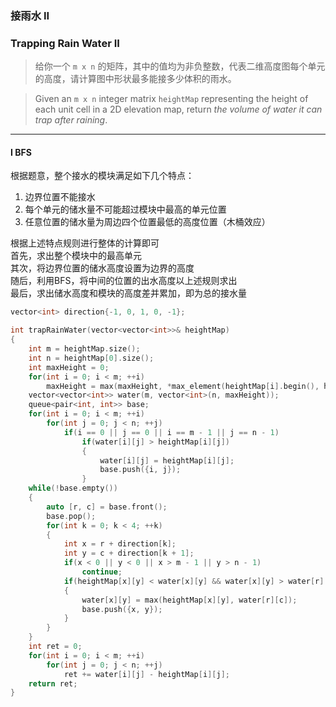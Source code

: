 ### 接雨水 II
### Trapping Rain Water II

> 给你一个 `m x n` 的矩阵，其中的值均为非负整数，代表二维高度图每个单元的高度，请计算图中形状最多能接多少体积的雨水。  

> Given an `m x n` integer matrix `heightMap` representing the height of each unit cell in a 2D elevation map, return *the volume of water it can trap after raining*.  

----------

#### I BFS

根据题意，整个接水的模块满足如下几个特点：  
1. 边界位置不能接水  
2. 每个单元的储水量不可能超过模块中最高的单元位置
3. 任意位置的储水量为周边四个位置最低的高度位置（木桶效应）  

根据上述特点规则进行整体的计算即可  
首先，求出整个模块中的最高单元  
其次，将边界位置的储水高度设置为边界的高度  
随后，利用BFS，将中间的位置的出水高度以上述规则求出  
最后，求出储水高度和模块的高度差并累加，即为总的接水量

```cpp
vector<int> direction{-1, 0, 1, 0, -1};

int trapRainWater(vector<vector<int>>& heightMap) 
{
    int m = heightMap.size();
    int n = heightMap[0].size();
    int maxHeight = 0;
    for(int i = 0; i < m; ++i)
        maxHeight = max(maxHeight, *max_element(heightMap[i].begin(), heightMap[i].end()));
    vector<vector<int>> water(m, vector<int>(n, maxHeight));
    queue<pair<int, int>> base;
    for(int i = 0; i < m; ++i)
        for(int j = 0; j < n; ++j)
            if(i == 0 || j == 0 || i == m - 1 || j == n - 1)
                if(water[i][j] > heightMap[i][j])
                {
                    water[i][j] = heightMap[i][j];
                    base.push({i, j});
                }
    while(!base.empty())
    {
        auto [r, c] = base.front();
        base.pop();
        for(int k = 0; k < 4; ++k)
        {
            int x = r + direction[k];
            int y = c + direction[k + 1];
            if(x < 0 || y < 0 || x > m - 1 || y > n - 1)
                continue;
            if(heightMap[x][y] < water[x][y] && water[x][y] > water[r][c])
            {
                water[x][y] = max(heightMap[x][y], water[r][c]);
                base.push({x, y});
            }
        }
    }
    int ret = 0;
    for(int i = 0; i < m; ++i)
        for(int j = 0; j < n; ++j)
            ret += water[i][j] - heightMap[i][j];
    return ret;
}
```
